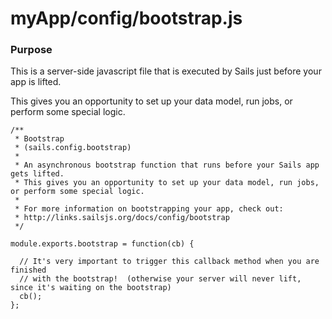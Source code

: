 # myApp/config/bootstrap.js
### Purpose
This is a server-side javascript file that is executed by Sails just before your app is lifted.

This gives you an opportunity to set up your data model, run jobs, or perform some special logic.


<docmeta name="uniqueID" value="bootstrapjs878964">
<docmeta name="displayName" value="bootstrap.js">

```
/**
 * Bootstrap
 * (sails.config.bootstrap)
 *
 * An asynchronous bootstrap function that runs before your Sails app gets lifted.
 * This gives you an opportunity to set up your data model, run jobs, or perform some special logic.
 *
 * For more information on bootstrapping your app, check out:
 * http://links.sailsjs.org/docs/config/bootstrap
 */

module.exports.bootstrap = function(cb) {

  // It's very important to trigger this callback method when you are finished
  // with the bootstrap!  (otherwise your server will never lift, since it's waiting on the bootstrap)
  cb();
};

```
